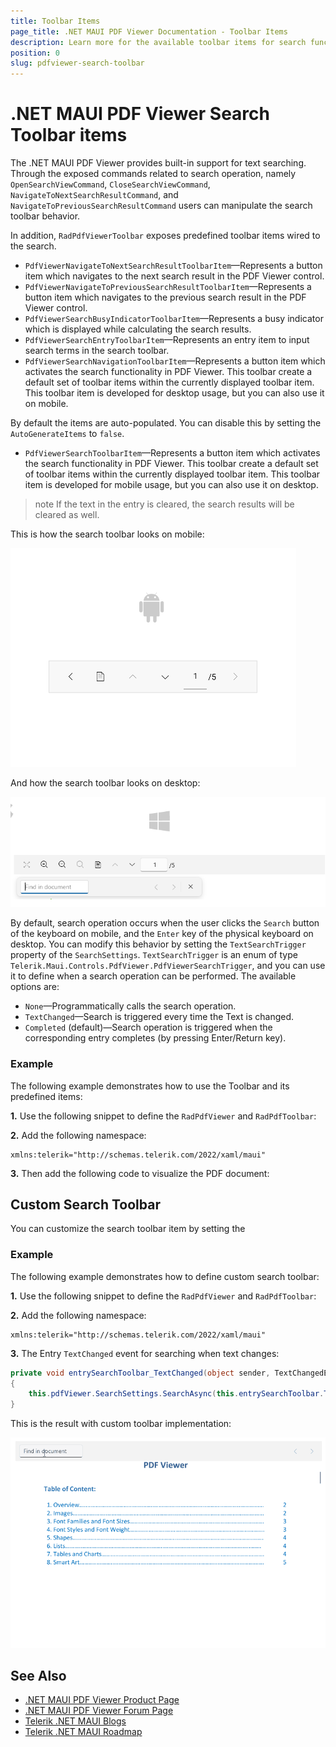 ```yaml
---
title: Toolbar Items
page_title: .NET MAUI PDF Viewer Documentation - Toolbar Items
description: Learn more for the available toolbar items for search functionality in Telerik .NET MAUI PDF Viewer. 
position: 0
slug: pdfviewer-search-toolbar
---
```


# .NET MAUI PDF Viewer Search Toolbar items

The .NET MAUI PDF Viewer provides built-in support for text searching. Through the exposed commands related to search operation, namely `OpenSearchViewCommand`, `CloseSearchViewCommand`, `NavigateToNextSearchResultCommand`, and `NavigateToPreviousSearchResultCommand` users can manipulate the search toolbar behavior.

In addition, `RadPdfViewerToolbar` exposes predefined toolbar items wired to the search. 

* `PdfViewerNavigateToNextSearchResultToolbarItem`&mdash;Represents a button item which navigates to the next search result in the PDF Viewer control.
* `PdfViewerNavigateToPreviousSearchResultToolbarItem`&mdash;Represents a button item which navigates to the previous search result in the PDF Viewer control.
* `PdfViewerSearchBusyIndicatorToolbarItem`&mdash;Represents a busy indicator which is displayed while calculating the search results.
* `PdfViewerSearchEntryToolbarItem`&mdash;Represents an entry item to input search terms in the search toolbar.
* `PdfViewerSearchNavigationToolbarItem`&mdash;Represents a button item which activates the search functionality in PDF Viewer. This toolbar create a default set of toolbar items within the currently displayed toolbar item. This toolbar item is developed for desktop usage, but you can also use it on mobile.

By default the items are auto-populated. You can disable this by setting the `AutoGenerateItems` to `false`.

* `PdfViewerSearchToolbarItem`&mdash;Represents a button item which activates the search functionality in PDF Viewer. This toolbar create a default set of toolbar items within the currently displayed toolbar item. This toolbar item is developed for mobile usage, but you can also use it on desktop.

>note If the text in the entry is cleared, the search results will be cleared as well.

This is how the search toolbar looks on mobile:

![.NET MAUI PdfViewer Search Toolbar](../images/pdf-toolbar-search-mobile.png "PDF Viewer Search Toolbar")

And how the search toolbar looks on desktop:

![.NET MAUI PdfViewer Search Toolbar](../images/pdf-toolbar-search-desktop.png "PDF Viewer Search Toolbar")

By default, search operation occurs when the user clicks the `Search` button of the keyboard on mobile, and the `Enter` key of the physical keyboard on desktop. You can modify this behavior by setting the `TextSearchTrigger` property of the `SearchSettings`. `TextSearchTrigger` is an enum of type `Telerik.Maui.Controls.PdfViewer.PdfViewerSearchTrigger`, and you can use it to define when a search operation can be performed. The available options are:

* `None`&mdash;Programmatically calls the search operation.
* `TextChanged`&mdash;Search is triggered every time the Text is changed.
* `Completed` (default)&mdash;Search operation is triggered when the corresponding entry completes (by pressing Enter/Return key).

### Example

The following example demonstrates how to use the Toolbar and its predefined items:

**1.** Use the following snippet to define the `RadPdfViewer` and `RadPdfToolbar`:

<snippet id='pdfviewer-toolbar-xaml'/>

**2.** Add the following namespace:

```XAML
xmlns:telerik="http://schemas.telerik.com/2022/xaml/maui"
```

**3.** Then add the following code to visualize the PDF document:

<snippet id='pdfviewer-toolbar'/>

## Custom Search Toolbar

You can customize the search toolbar item by setting the 

### Example

The following example demonstrates how to define custom search toolbar:

**1.** Use the following snippet to define the `RadPdfViewer` and `RadPdfToolbar`:

<snippet id='pdfviewer-custom-search-toolbar'/>

**2.** Add the following namespace:

```XAML
xmlns:telerik="http://schemas.telerik.com/2022/xaml/maui"
```

**3.** The Entry `TextChanged` event for searching when text changes:

```C#
private void entrySearchToolbar_TextChanged(object sender, TextChangedEventArgs e)
{
    this.pdfViewer.SearchSettings.SearchAsync(this.entrySearchToolbar.Text, this.pdfViewer.SearchSettings.SearchOptions);
}
```

This is the result with custom toolbar implementation:

![.NET MAUI PdfViewer Search Custom Toolbar](../images/pdf-custom-search-toolbar.gif "PDF Viewer Search Custom Toolbar")

## See Also

- [.NET MAUI PDF Viewer Product Page](https://www.telerik.com/maui-ui/pdfviewer)
- [.NET MAUI PDF Viewer Forum Page](https://www.telerik.com/forums/maui?tagId=2059)
- [Telerik .NET MAUI Blogs](https://www.telerik.com/blogs/mobile-net-maui)
- [Telerik .NET MAUI Roadmap](https://www.telerik.com/support/whats-new/maui-ui/roadmap)
